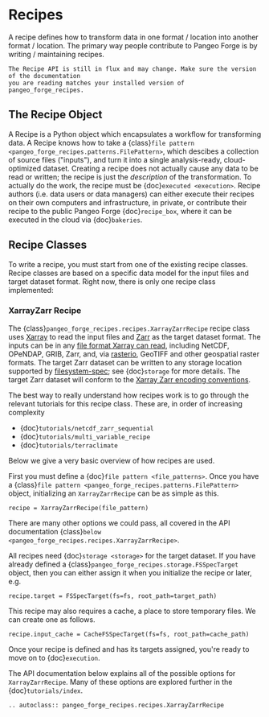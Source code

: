 # Recipes

A recipe defines how to transform data in one format / location into another format / location.
The primary way people contribute to Pangeo Forge is by writing / maintaining recipes.

```{warning}
The Recipe API is still in flux and may change. Make sure the version of the documentation
you are reading matches your installed version of pangeo_forge_recipes.
```

## The Recipe Object

A Recipe is a Python object which encapsulates a workflow for transforming data.
A Recipe knows how to take a {class}`file pattern <pangeo_forge_recipes.patterns.FilePattern>`,
which descibes a collection of source files ("inputs"),
and turn it into a single analysis-ready, cloud-optimized dataset.
Creating a recipe does not actually cause any data to be read or written; the
recipe is just the _description_ of the transformation.
To actually do the work, the recipe must be {doc}`executed <execution>`.
Recipe authors (i.e. data users or data managers) can either execute their recipes
on their own computers and infrastructure, in private, or contribute their recipe
to the public Pangeo Forge {doc}`recipe_box`, where it can be executed in the cloud via
{doc}`bakeries`.

## Recipe Classes

To write a recipe, you must start from one of the existing recipe classes.
Recipe classes are based on a specific data model for the input files and target dataset format.
Right now, there is only one recipe class implemented:

### XarrayZarr Recipe

The {class}`pangeo_forge_recipes.recipes.XarrayZarrRecipe` recipe class uses
[Xarray](http://xarray.pydata.org/) to read the input files and
[Zarr](https://zarr.readthedocs.io/) as the target dataset format.
The inputs can be in any [file format Xarray can read](http://xarray.pydata.org/en/latest/user-guide/io.html),
including NetCDF, OPeNDAP, GRIB, Zarr, and, via [rasterio](https://rasterio.readthedocs.io/),
GeoTIFF and other geospatial raster formats.
The target Zarr dataset can be written to any storage location supported
by [filesystem-spec](https://filesystem-spec.readthedocs.io/); see {doc}`storage`
for more details.
The target Zarr dataset will conform to the
[Xarray Zarr encoding conventions](http://xarray.pydata.org/en/latest/internals/zarr-encoding-spec.html).

The best way to really understand how recipes work is to go through the relevant
tutorials for this recipe class. These are, in order of increasing complexity
- {doc}`tutorials/netcdf_zarr_sequential`
- {doc}`tutorials/multi_variable_recipe`
- {doc}`tutorials/terraclimate`

Below we give a very basic overview of how recipes are used.

First you must define a {doc}`file pattern <file_patterns>`.
Once you have a {class}`file pattern <pangeo_forge_recipes.patterns.FilePattern>` object,
initializing an `XarrayZarrRecipe` can be as simple as this.

```{code-block} python
recipe = XarrayZarrRecipe(file_pattern)
```

There are many other options we could pass, all covered in the API documentation
{class}`below <pangeo_forge_recipes.recipes.XarrayZarrRecipe>`.

All recipes need {doc}`storage <storage>` for the target dataset.
If you have already defined a {class}`pangeo_forge_recipes.storage.FSSpecTarget` object,
then you can either assign it when you initialize the recipe or later, e.g.

```{code-block} python
recipe.target = FSSpecTarget(fs=fs, root_path=target_path)
```

This recipe may also requires a cache, a place to store temporary
files. We can create one as follows.

```{code-block} python
recipe.input_cache = CacheFSSpecTarget(fs=fs, root_path=cache_path)
```

Once your recipe is defined and has its targets assigned, you're ready to
move on to {doc}`execution`.

The API documentation below explains all of the possible options for `XarrayZarrRecipe`.
Many of these options are explored further in the {doc}`tutorials/index`.

```{eval-rst}
.. autoclass:: pangeo_forge_recipes.recipes.XarrayZarrRecipe
```
